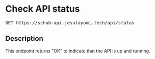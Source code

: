 # Check API status

<pre id='liveapi-code'>GET https://schub-api.jesulayomi.tech/api/status
</pre>

## Description
This endpoint returns "OK" to indicate that the API is up and running.
